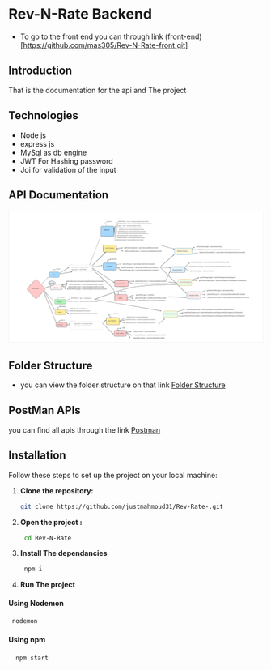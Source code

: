 
# Rev-N-Rate Backend 
- To go to the front end you can through link (front-end)[https://github.com/mas305/Rev-N-Rate-front.git]
## Introduction
That is the documentation for the api and The project 
## Technologies
- Node js 
- express js
- MySql as db engine
- JWT For Hashing password
- Joi for validation of the input 

## API Documentation

![Rev-N-Rate API Documentation](./Rev-N-Rate%20Api%20Doc.svg)

## Folder Structure 
- you can view the folder structure on that link [Folder Structure](https://whimsical.com/revrate-structure-5scc8UqXTMzyJZtxZXCUdk)
## PostMan APIs
you can find all apis through the link [Postman](https://documenter.getpostman.com/view/34323218/2sAXjF7ZWQ)

## Installation

Follow these steps to set up the project on your local machine:

1. **Clone the repository:**
   ```sh
   git clone https://github.com/justmahmoud31/Rev-Rate-.git
   ```
2. **Open the project :**
   ```sh
    cd Rev-N-Rate 
    ```
3. **Install The dependancies** 
   ```sh 
    npm i 
    ```
4. **Run The project**
#### Using Nodemon 
   ```sh
    nodemon 
   ```
#### Using npm
  ```sh
    npm start
   ```
